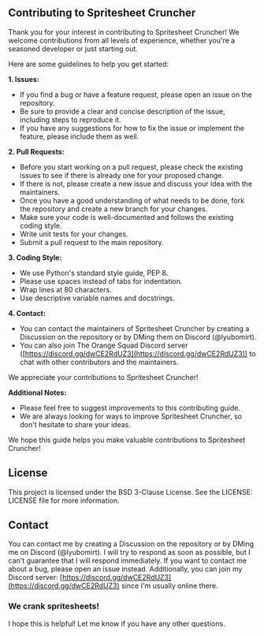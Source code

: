 ## Contributing to Spritesheet Cruncher

Thank you for your interest in contributing to Spritesheet Cruncher! We welcome contributions from all levels of experience, whether you're a seasoned developer or just starting out.

Here are some guidelines to help you get started:

**1. Issues:**

* If you find a bug or have a feature request, please open an issue on the repository.
* Be sure to provide a clear and concise description of the issue, including steps to reproduce it.
* If you have any suggestions for how to fix the issue or implement the feature, please include them as well.

**2. Pull Requests:**

* Before you start working on a pull request, please check the existing issues to see if there is already one for your proposed change.
* If there is not, please create a new issue and discuss your idea with the maintainers.
* Once you have a good understanding of what needs to be done, fork the repository and create a new branch for your changes.
* Make sure your code is well-documented and follows the existing coding style.
* Write unit tests for your changes.
* Submit a pull request to the main repository.

**3. Coding Style:**

* We use Python's standard style guide, PEP 8.
* Please use spaces instead of tabs for indentation.
* Wrap lines at 80 characters.
* Use descriptive variable names and docstrings.

**4. Contact:**

* You can contact the maintainers of Spritesheet Cruncher by creating a Discussion on the repository or by DMing them on Discord (@lyubomirt).
* You can also join The Orange Squad Discord server ([https://discord.gg/dwCE2RdUZ3](https://discord.gg/dwCE2RdUZ3)) to chat with other contributors and the maintainers.

We appreciate your contributions to Spritesheet Cruncher!

**Additional Notes:**

* Please feel free to suggest improvements to this contributing guide.
* We are always looking for ways to improve Spritesheet Cruncher, so don't hesitate to share your ideas.

We hope this guide helps you make valuable contributions to Spritesheet Cruncher!

## License

This project is licensed under the BSD 3-Clause License. See the LICENSE: LICENSE file for more information.

## Contact

You can contact me by creating a Discussion on the repository or by DMing me on Discord (@lyubomirt). I will try to respond as soon as possible, but I can't guarantee that I will respond immediately. If you want to contact me about a bug, please open an issue instead. Additionally, you can join my Discord server: [https://discord.gg/dwCE2RdUZ3](https://discord.gg/dwCE2RdUZ3) since I'm usually online there.

### We crank spritesheets!

I hope this is helpful! Let me know if you have any other questions.